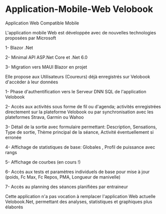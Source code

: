 # Application-Mobile-Web Velobook
Application Web Compatible Mobile

L'application mobile Web est développée avec de nouvelles technologies proposées par Microsoft

1- Blazor .Net

2- Minimal API ASP.Net Core et .Net 6.0

3- Migration vers MAUI Blazor en projet



Elle propose aux Utilisateurs (Coureurs) déjà enregistrés sur Velobook d'accèder à leur données


1- Phase d'authentification vers le Serveur DNN SQL de l'application Velobook

2- Accès  aux activités sous forme de fil ou d'agenda; activités enregistrées  directement sur la plateforme Velobook ou par synchronisation avec les plateformes Strava, Garmin ou Wahoo

3- Détail de la sortie avec formulaire permettant: Description, Sensations, Type de sortie, Thème principal de la séance, Activité éventuellement si erronée

4- Affichage de statistiques de base: Globales , Profil de puissance avec rangs

5- Affichage de courbes  (en cours !)

6- Accès aux tests et paramètres individuels de base pour mise à jour (poids, Fc Max, Fc Repos, PMA, Longueur de manivelle) 

7- Accès au planning des séances planifiées par entraineur

Cette application n'a pas vocation à remplacer l'application Web actuelle Velobook.Net, permettant des analyses, statistiques et graphiques plus élaborés


